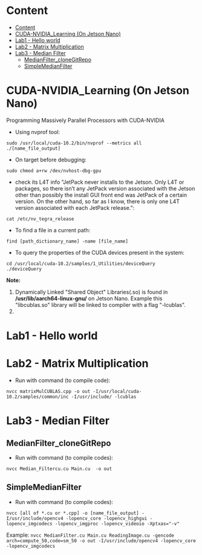 # Content
- [Content](#content)
- [CUDA-NVIDIA_Learning (On Jetson Nano)](#cuda-nvidia_learning-on-jetson-nano)
- [Lab1 - Hello world](#lab1---hello-world)
- [Lab2 - Matrix Multiplication](#lab2---matrix-multiplication)
- [Lab3 - Median Filter](#lab3---median-filter)
  - [MedianFilter_cloneGitRepo](#medianfilter_clonegitrepo)
  - [SimpleMedianFilter](#simplemedianfilter)
# CUDA-NVIDIA_Learning (On Jetson Nano)
Programming Massively Parallel Processors with CUDA-NVIDIA
 - Using nvprof tool: 
```
sudo /usr/local/cuda-10.2/bin/nvprof --metrics all ./[name_file_output]
```
 - On target before debugging: 
```
sudo chmod a+rw /dev/nvhost-dbg-gpu
```
  - check its L4T info "JetPack never installs to the Jetson. Only L4T or packages, so there isn’t any JetPack version associated with the Jetson other than possibly the install GUI front end was JetPack of a certain version. On the other hand, so far as I know, there is only one L4T version associated with each JetPack release.":
```
cat /etc/nv_tegra_release
``` 
   - To find a file in a current path:
```
find [path_dictionary_name] -name [file_name]
```
  - To query the properties of the CUDA devices present in the system:
```
cd /usr/local/cuda-10.2/samples/1_Utilities/deviceQuery
./deviceQuery
```
**Note:** 
 1. Dynamically Linked "Shared Object" Libraries(.so) is found in **/usr/lib/aarch64-linux-gnu/** on Jetson Nano. Example this "libcublas.so" library will be linked to compiler with a flag "-lcublas". 
 2. 
# Lab1 - Hello world

# Lab2 - Matrix Multiplication
  - Run with command (to compile code):
  ```
  nvcc matrixMulCUBLAS.cpp -o out -I/usr/local/cuda-10.2/samples/common/inc -I/usr/include/ -lcublas
  ```

# Lab3 - Median Filter
## MedianFilter_cloneGitRepo
 - Run with command (to compile codes):
```
nvcc Median_Filtercu.cu Main.cu  -o out
```
## SimpleMedianFilter
 - Run with command (to compile codes): 
```
nvcc [all of *.cu or *.cpp] -o [name_file_output] -I/usr/include/opencv4 -lopencv_core -lopencv_highgui -lopencv_imgcodecs -lopencv_imgproc -lopencv_videoio -Xptxas="-v" 
```
Example: ```nvcc MedianFilter.cu Main.cu ReadingImage.cu -gencode arch=compute_50,code=sm_50 -o out -I/usr/include/opencv4 -lopencv_core  -lopencv_imgcodecs```